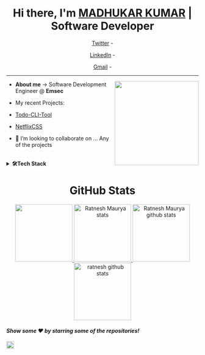 
<h1  align="center"> Hi there, I'm <a  href="https://www.linkedin.com/in/madhukar0721/">MADHUKAR KUMAR</a> | Software Developer </h1>

  
  

<!-- Social Media -->

<div  align="center">

<a  href="https://x.com/madhukar0721">Twitter</a> -

<a  href="https://www.linkedin.com/in/madhukar0721/">LinkedIn</a> -

<a  href="mailto:madhukarkumarsocial@gmail.com">Gmail</a> -

</div>

  

-----------------------------------------------------------------

  

<!-- About Me section -->

<img  align="right"  height="220rem"  src="https://stats.quine.sh/madhukar0721/github?theme=light"  />


  

-  **About me** -> Software Development Engineer @ **Emsec**

- My recent Projects:

- [Todo-CLI-Tool](https://github.com/madhukar0721/Todo-CLI-Tool)

- [NetflixCSS](https://github.com/madhukar0721/NetflixCSS)
  

- 👯 I’m looking to collaborate on ... Any of the projects

  

<br>

  
  

<!-- Programming languages -->

<details>

<summary><b>🛠Tech Stack</b></summary><br>

<h2  align="center">Programming Languages and Tools I use</h2>

<p  align="center">


<img  src="https://img.shields.io/badge/TypeScript-3178C6?logo=typescript&logoColor=white&style=for-the-badge"  height="30"  alt="typescript logo"  />

<img  width="3"  />

<img  src="https://img.shields.io/badge/Docker-3096ED?logo=docker&logoColor=white&style=for-the-badge"  height="30"  alt="docker logo"  />

<img  width="3"  />

<img  src="https://img.shields.io/badge/Git-F03032?logo=git&logoColor=white&style=for-the-badge"  height="30"  alt="git logo"  />

<img  width="3"  />

<img  src="https://img.shields.io/badge/GitHub-181717?logo=github&logoColor=white&style=for-the-badge"  height="30"  alt="github logo"  />

<img  width="3"  />

<img  src="https://img.shields.io/badge/MySQL-00000F?style=for-the-badge&logo=mysql&logoColor=white"  height="30"  alt="sql logo"  />

<img  width="3"  />

<img  src="https://img.shields.io/badge/Python-3776AB?style=for-the-badge&logo=python&logoColor=white"  height="30"  alt="sql logo"  />

<img  width="3"  />

<img  src="https://img.shields.io/badge/MongoDB-4EA94B?style=for-the-badge&logo=mongodb&logoColor=white"  height="30"  alt="sql logo"  />

<img  width="3"  />

<img  src="https://img.shields.io/badge/Figma-F30E1E?logo=figma&logoColor=white&style=for-the-badge"  height="30"  alt="figma logo"  />



<img  width="3"  />

<img  src="https://img.shields.io/badge/Visual Studio Code-007ACC?logo=visualstudiocode&logoColor=white&style=for-the-badge"  height="30"  alt="vscode logo"  />

<img  width="3"  />

<img  src="https://img.shields.io/badge/Linux-FCC630?logo=linux&logoColor=black&style=for-the-badge"  height="30"  alt="linux logo"  />

<img  width="3"  />

</div>

</details>

  

<h1  align="center">GitHub Stats</h1>

<div  align="center">

<a  href="https://github.com/madhukar0721">

<img  height="150em"  src="http://github-profile-summary-cards.vercel.app/api/cards/profile-details?username=madhukar0721&theme=github_dark"/>

<img  height="150em"  src="http://github-profile-summary-cards.vercel.app/api/cards/most-commit-language?username=madhukar0721&theme=github_dark"  alt="Ratnesh Maurya stats"  />

<img  height="150em"  src="http://github-profile-summary-cards.vercel.app/api/cards/stats?username=ratnesh-maurya&theme=github_dark"  alt="Ratnesh Maurya github stats"  />

<img  height="150em"  src="https://github-readme-streak-stats.herokuapp.com?user=madhukar0721&theme=github_dark&ring=DD2727&fire=DD2727&dates=DD6227&sideNums=176FC3&sideLabels=1E90FF"  alt="ratnesh github stats"  />

  

</a>

</div>

  

#### *Show some ❤️ by starring some of the repositories!*

  

<img  height="20em"  src="https://profile-counter.glitch.me/{madhukar0721}/count.svg"  alt="ratnesh github views"  />
